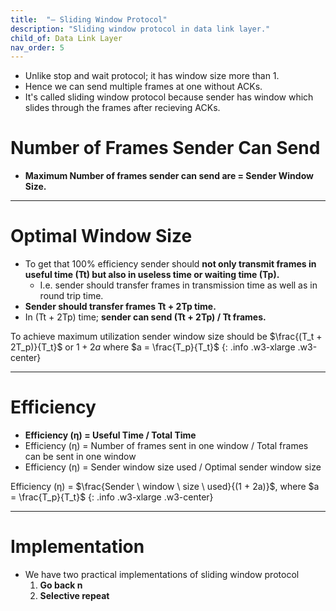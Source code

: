 ```yaml
---
title:  "‒ Sliding Window Protocol"
description: "Sliding window protocol in data link layer."
child_of: Data Link Layer
nav_order: 5
---
```


- Unlike stop and wait protocol; it has window size more than 1.
- Hence we can send multiple frames at one without ACKs.
- It's called sliding window protocol because sender has window which slides through the frames after recieving ACKs.


# Number of Frames Sender Can Send

- **Maximum Number of frames sender can send are = Sender Window Size.**

***

# Optimal Window Size 

- To get that 100% efficiency sender should **not only transmit frames in useful time (Tt) but also in useless time or waiting time (Tp).**
    - I.e. sender should transfer frames in transmission time as well as in round trip time.
- **Sender should transfer frames Tt + 2Tp time.**
- In (Tt + 2Tp) time; **sender can send (Tt + 2Tp) / Tt frames.**

To achieve maximum utilization sender window size should be $\frac{(T_t + 2T_p)}{T_t}$ or $1 + 2a$ where $a = \frac{T_p}{T_t}$
{: .info .w3-xlarge .w3-center}

***

# Efficiency

- **Efficiency (η) = Useful Time / Total Time**
- Efficiency (η) = Number of frames sent in one window / Total frames can be sent in one window
- Efficiency (η) = Sender window size used / Optimal sender window size

Efficiency (η) = $\frac{Sender \ window \ size \ used}{(1 + 2a)}$, where $a = \frac{T_p}{T_t}$
{: .info .w3-xlarge .w3-center}

***

# Implementation

- We have two practical implementations of sliding window protocol
    1. **Go back n**
    2. **Selective repeat**